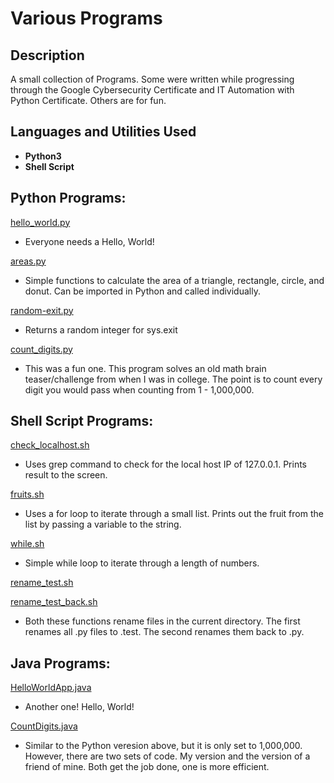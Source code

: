 <h1>Various Programs</h1>

<h2>Description</h2>
A small collection of Programs.  Some were written while progressing through the Google Cybersecurity Certificate and IT Automation with Python Certificate.  Others are for fun.
<br />


<h2>Languages and Utilities Used</h2>

- <b>Python3</b>
- <b>Shell Script</b>
<!--
- <b>Java</b>
-->
<h2>Python Programs:</h2>

[hello_world.py](https://github.com/mattycjr/programs/blob/main/hello_world.py)
- Everyone needs a Hello, World!

[areas.py](https://github.com/mattycjr/programs/blob/main/areas.py)
- Simple functions to calculate the area of a triangle, rectangle, circle, and donut.  Can be imported in Python and called individually.

[random-exit.py](https://github.com/mattycjr/programs/blob/main/random-exit.py)
- Returns a random integer for sys.exit

[count_digits.py](https://github.com/mattycjr/programs/blob/main/count_digits.py)
- This was a fun one.  This program solves an old math brain teaser/challenge from when I was in college.  The point is to count every digit you would pass when counting from 1 - 1,000,000.

<h2>Shell Script Programs:</h2>

[check_localhost.sh](https://github.com/mattycjr/programs/blob/main/check_localhost.sh)
- Uses grep command to check for the local host IP of 127.0.0.1.  Prints result to the screen.

[fruits.sh](https://github.com/mattycjr/programs/blob/main/fruits.sh)
- Uses a for loop to iterate through a small list.  Prints out the fruit from the list by passing a variable to the string.

[while.sh](https://github.com/mattycjr/programs/blob/main/while.sh)
- Simple while loop to iterate through a length of numbers.


[rename_test.sh](https://github.com/mattycjr/programs/blob/main/rename_test.sh)

[rename_test_back.sh](https://github.com/mattycjr/programs/blob/main/rename_test_back.sh)
- Both these functions rename files in the current directory.  The first renames all .py files to .test.  The second renames them back to .py.


<h2>Java Programs:</h2>

[HelloWorldApp.java](https://github.com/mattycjr/programs/blob/main/HelloWorldApp.java)
- Another one! Hello, World!

[CountDigits.java](https://github.com/mattycjr/programs/blob/main/CountDigits.java)
- Similar to the Python veresion above, but it is only set to 1,000,000.  However, there are two sets of code.  My version and the version of a friend of mine. Both get the job done, one is more efficient.
